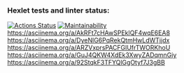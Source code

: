 ### Hexlet tests and linter status:
[![Actions Status](https://github.com/deniskerov/python-project-49/workflows/hexlet-check/badge.svg)](https://github.com/deniskerov/python-project-49/actions)
[![Maintainability](https://api.codeclimate.com/v1/badges/ceaa39c15eb9515255b1/maintainability)](https://codeclimate.com/github/deniskerov/python-project-49/maintainability)
https://asciinema.org/a/AkRFt7cHAwSPEklQF4wqE6EA8
https://asciinema.org/a/DyeNlG6PqRekQtmHwLdWTjjdx
https://asciinema.org/a/ARZVxprsPACFGlUfrTWORKhoU
https://asciinema.org/a/GuJ4QKW4XdEk3XwyZADqmnGiy
https://asciinema.org/a/92StqkF3TFYQlGgOtyf7J3gBB
